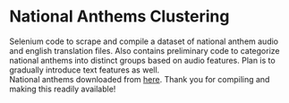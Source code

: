 # National Anthems Clustering
Selenium code to scrape and compile a dataset of national anthem audio and english translation files. Also contains preliminary code to categorize national anthems into distinct groups based on audio features. Plan is to gradually introduce text features as well.<br>
National anthems downloaded from [here](https://nationalanthems.info/). Thank you for compiling and making this readily available!
